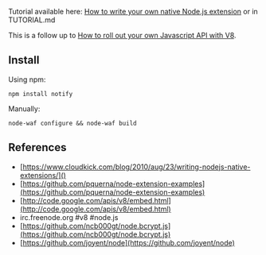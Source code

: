 Tutorial available here: [How to write your own native Node.js extension](http://syskall.com/how-to-write-your-own-native-nodejs-extension) or in TUTORIAL.md

This is a follow up to [How to roll out your own Javascript API with V8](http://syskall.com/how-to-roll-out-your-own-javascript-api-with).

## Install ##

Using npm:

    npm install notify
    
Manually:

    node-waf configure && node-waf build

## References ##

- [https://www.cloudkick.com/blog/2010/aug/23/writing-nodejs-native-extensions/]()
- [https://github.com/pquerna/node-extension-examples](https://github.com/pquerna/node-extension-examples)
- [http://code.google.com/apis/v8/embed.html](http://code.google.com/apis/v8/embed.html)
- irc.freenode.org #v8 #node.js
- [https://github.com/ncb000gt/node.bcrypt.js](https://github.com/ncb000gt/node.bcrypt.js)
- [https://github.com/joyent/node](https://github.com/joyent/node)
